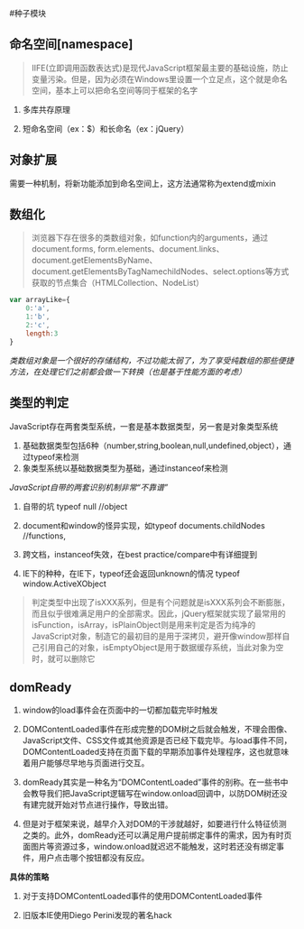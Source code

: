 #种子模块

## 命名空间[namespace]

>IIFE(立即调用函数表达式)是现代JavaScript框架最主要的基础设施，防止变量污染。但是，因为必须在Windows里设置一个立足点，这个就是命名空间，基本上可以把命名空间等同于框架的名字

1. 多库共存原理

2. 短命名空间（ex：$）和长命名（ex：jQuery）

## 对象扩展

需要一种机制，将新功能添加到命名空间上，这方法通常称为extend或mixin

## 数组化

>浏览器下存在很多的类数组对象，如function内的arguments，通过document.forms,
form.elements、document.links、document.getElementsByName、document.getElementsByTagNamechildNodes、select.options等方式获取的节点集合（HTMLCollection、NodeList）

```javascript
var arrayLike={
	0:'a',
	1:'b',
	2:'c',
	length:3
}
```

*类数组对象是一个很好的存储结构，不过功能太弱了，为了享受纯数组的那些便捷方法，在处理它们之前都会做一下转换（也是基于性能方面的考虑）*

## 类型的判定

JavaScript存在两套类型系统，一套是基本数据类型，另一套是对象类型系统

1. 基础数据类型包括6种（number,string,boolean,null,undefined,object），通过typeof来检测
2. 象类型系统以基础数据类型为基础，通过instanceof来检测

*JavaScript自带的两套识别机制非常“不靠谱”*

1. 自带的坑 typeof null //object

2. document和window的怪异实现，如typeof documents.childNodes //functions,

3. 跨文档，instanceof失效，在best practice/compare中有详细提到

4. IE下的种种，在IE下，typeof还会返回unknown的情况
	      typeof window.ActiveXObject

>判定类型中出现了isXXX系列，但是有个问题就是isXXX系列会不断膨胀，而且似乎很难满足用户的全部需求。因此，jQuery框架就实现了最常用的isFunction，isArray，isPlainObject则是用来判定是否为纯净的JavaScript对象，制造它的最初目的是用于深拷贝，避开像window那样自己引用自己的对象，isEmptyObject是用于数据缓存系统，当此对象为空时，就可以删除它

## domReady

1. window的load事件会在页面中的一切都加载完毕时触发

2. DOMContentLoaded事件在形成完整的DOM树之后就会触发，不理会图像、JavaScript文件、CSS文件或其他资源是否已经下载完毕。与load事件不同，DOMContentLoaded支持在页面下载的早期添加事件处理程序，这也就意味着用户能够尽早地与页面进行交互。

3. domReady其实是一种名为“DOMContentLoaded”事件的别称。在一些书中会教导我们把JavaScript逻辑写在window.onload回调中，以防DOM树还没有建完就开始对节点进行操作，导致出错。

4. 但是对于框架来说，越早介入对DOM的干涉就越好，如要进行什么特征侦测之类的。此外，domReady还可以满足用户提前绑定事件的需求，因为有时页面图片等资源过多，window.onload就迟迟不能触发，这时若还没有绑定事件，用户点击哪个按钮都没有反应。

**具体的策略**

1. 对于支持DOMContentLoaded事件的使用DOMContentLoaded事件

2. 旧版本IE使用Diego Perini发现的著名hack